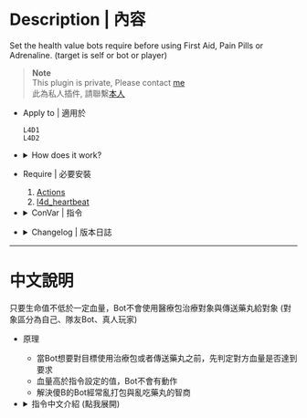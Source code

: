 # Description | 內容
Set the health value bots require before using First Aid, Pain Pills or Adrenaline. (target is self or bot or player)

> __Note__ <br/>
This plugin is private, Please contact [me](/#私人插件列表-private-plugins-list)<br/>
此為私人插件, 請聯繫[本人](/#私人插件列表-private-plugins-list)

* Apply to | 適用於
	```
	L4D1
	L4D2
	```

* <details><summary>How does it work?</summary>

	* Set the health value bots require before using any medical items
	* Survivors bots will not do anything if target's healthi still fine.
</details>

* Require | 必要安裝
	1. [Actions](https://forums.alliedmods.net/showthread.php?t=336374)
	2. [l4d_heartbeat](https://github.com/fbef0102/L4D1_2-Plugins/tree/master/l4d_heartbeat)

* <details><summary>ConVar | 指令</summary>

	* cfg/sourcemod/l4d_bot_healing.cfg
		```php
		// If 1, Only allowing healing when bot self is black and white
		l4d_bot_healing_die_first_self "0"

		// If 1, Only allowing healing when target bot is black and white
		l4d_bot_healing_die_first_target_bot "0"

		// If 1, Only allowing healing when target player is black and white
		l4d_bot_healing_die_first_target_player "0"

		// If 1, Only allowing giving pills when self is black and white
		l4d_bot_healing_die_pills_self "0"

		// If 1, Only allowing giving pills when target bot is black and white
		l4d_bot_healing_die_pills_target_bot "0"

		// If 1, Only allowing giving pills when target player is black and white
		l4d_bot_healing_die_pills_target_player "0"

		// Allow bots to use First Aid when bot self health is below this value. (0=Prohibited)
		l4d_bot_healing_first_self "30.0"

		// Allow bots to use First Aid when target bot health is below this value. (0=Prohibited)
		l4d_bot_healing_first_target_bot "30.0"

		// Allow bots to use First Aid when target player health is below this value. (0=Prohibited)
		l4d_bot_healing_first_target_player "30.0"

		// Allow bots to use Pills or Adrenaline when self health is below this value. (0=Prohibited)
		l4d_bot_healing_pills_self "50.0"

		// Allow bots to use Pills or Adrenaline when target bot health is below this value. (0=Prohibited)
		l4d_bot_healing_pills_target_bot "50.0"

		// Allow bots to use Pills or Adrenaline when target player health is below this value. (0=Prohibited)
		l4d_bot_healing_pills_target_player "50.0"
		```
</details>

* <details><summary>Changelog | 版本日誌</summary>

	* v1.1h (2024-10-3)
		* Require l4d_heartbeat

	* v1.0h (2023-6-19)
		* Add Cvars to tell if Target is self or teammate bot or teammate real player
		* Remove sourcescramble

	* v2.1
		* [By SilverShot](https://forums.alliedmods.net/showthread.php?t=338889)
</details>

- - - -
# 中文說明
只要生命值不低於一定血量，Bot不會使用醫療包治療對象與傳送藥丸給對象 (對象區分為自己、隊友Bot、真人玩家)

* 原理
	* 當Bot想要對目標使用治療包或者傳送藥丸之前，先判定對方血量是否達到要求
	* 血量高於指令設定的值，Bot不會有動作
	* 解決傻B的Bot經常亂打包與亂吃藥丸的智商

* <details><summary>指令中文介紹 (點我展開)</summary>

	* cfg/sourcemod/l4d_bot_healing.cfg
		```php
		// 為1時，Bot只有在自己黑白狀態時才會使用治療包
		l4d_bot_healing_die_first_self "0"

		// 為1時，Bot只有在對象是Bot且是黑白狀態時才會幫對方打包
		l4d_bot_healing_die_first_target_bot "0"

		// 為1時，Bot只有在對象是真人玩家且是黑白狀態時才會幫對方打包
		l4d_bot_healing_die_first_target_player "0"

		// 為1時，Bot只有在自己黑白狀態時才會吃藥或打針
		l4d_bot_healing_die_pills_self "0"

		// 為1時，Bot只有在對象是Bot且是黑白狀態時才會給藥丸或腎上腺素
		l4d_bot_healing_die_pills_target_bot "0"

		// 為1時，Bot只有在對象是真人玩家且是黑白狀態時才會給藥丸或腎上腺素
		l4d_bot_healing_die_pills_target_player "0"

		// 自己的血量低於此數值，Bot才會使用治療包 (0=Bot永遠不會替自己打包)
		l4d_bot_healing_first_self "30.0"

		// 對象是Bot且血量低於此數值，Bot才會幫對方打包 (0=Bot永遠不會替Bot打包)
		l4d_bot_healing_first_target_bot "30.0"

		// 對象是真人玩家且血量低於此數值，Bot才會幫對方打包 (0=Bot永遠不會替真人玩家打包)
		l4d_bot_healing_first_target_player "30.0"

		// 自己的血量低於此數值，Bot才會吃藥或打針 (0=Bot永遠不會吃藥或打針)
		l4d_bot_healing_pills_self "50.0"

		// 對象是Bot且血量低於此數值，Bot才會給藥丸或腎上腺素 (0=Bot永遠不會遞給Bot藥丸或腎上腺素)
		l4d_bot_healing_pills_target_bot "50.0"

		// 對象是真人玩家且血量低於此數值，Bot才會給藥丸或腎上腺素 (0=Bot永遠不會遞給真人玩家藥丸或腎上腺素)
		l4d_bot_healing_pills_target_player "50.0"
		```
</details>